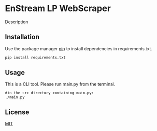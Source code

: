 # EnStream LP WebScraper

Description

## Installation

Use the package manager [pip](https://pip.pypa.io/en/stable/) to install dependencies in requirements.txt.

```bash
pip install requirements.txt
```

## Usage
This is a CLI tool. Please run main.py from the terminal.
```shell
#in the src directory containing main.py:
./main.py
```

## License

[MIT](https://choosealicense.com/licenses/mit/)
